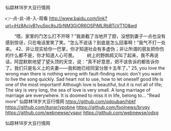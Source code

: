 
仙踪林18岁大豆行情网




👉-点-此-进-入-观看  http://www.baidu.com/link?url=jHz8AcivB1yuSpc8sJSrNM3GjOR6OSPiMLRbBTcVT1O&wd




　　“喂，家里的门怎么打不开呀？”我直截了当地开了腔，没想到妻子一点也没有感到惊讶，只在电话里笑了笑。“怎么不说话？到底是怎么回事啊！”我气不打一处来。
		42、非让现实给你一巴掌，你才知道社会有多虚伪；非让所谓的朋友把你伤的什么都不是，你才知道人心可畏。
　　树上的野鹧鸪又叫了起来，我不再说话，阿昆默默地望了望头顶的天空，说：“真不好意思，把不该告诉的都告诉你了。我们只是名义上的夫妻——我和她已经同室分居十五年了。”
25, you love the wrong man there is nothing wrong with fault-finding music don't you want to live the song quickly.
Sad heart not to use, how to let oneself good life is one of the most important!
Although love is beautiful, but it is not all of life;
The sky is very long, the sea of love is very small.
A long marriage of marriage are everywhere.
It is doomed to miss it in life, belong to...
"Read more"
仙踪林18岁大豆行情网 https://github.com/qdouban/hbkf
https://github.com/itunsr/ypobne
https://github.com/foolnews/brvqy
https://github.com/webnewse/yqavr
https://github.com/webnewse/odsg





仙踪林18岁大豆行情网
